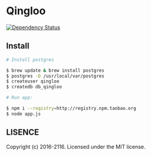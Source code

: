 Qingloo
===

[![Dependency Status](https://david-dm.org/d-band/qingloo.svg?style=flat-square)](https://david-dm.org/d-band/qingloo)

## Install

```bash
# Install postgres

$ brew update & brew install postgres
$ postgres -D /usr/local/var/postgres
$ createuser qingloo
$ createdb db_qingloo

# Run app:

$ npm i --registry=http://registry.npm.taobao.org
$ node app.js
```

## LISENCE

Copyright (c) 2016-2116. Licensed under the MIT license.
